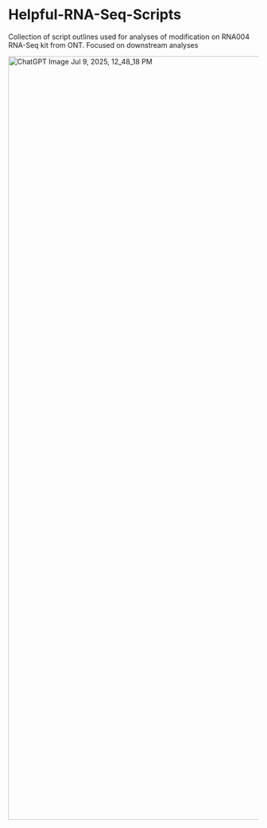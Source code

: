 # Helpful-RNA-Seq-Scripts


Collection of script outlines used for analyses of modification on RNA004 RNA-Seq kit from ONT. Focused on downstream analyses  

<img width="1024" height="1536" alt="ChatGPT Image Jul 9, 2025, 12_48_18 PM" src="https://github.com/user-attachments/assets/5e0a4fbe-6812-4c3f-ae4a-617e8cf9f60a" />
